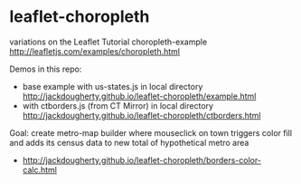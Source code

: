 # leaflet-choropleth
variations on the Leaflet Tutorial choropleth-example http://leafletjs.com/examples/choropleth.html

Demos in this repo:
- base example with us-states.js in local directory http://jackdougherty.github.io/leaflet-choropleth/example.html
- with ctborders.js (from CT Mirror) in local directory http://jackdougherty.github.io/leaflet-choropleth/ctborders.html

Goal: create metro-map builder where mouseclick on town triggers color fill and adds its census data to new total of hypothetical metro area
- http://jackdougherty.github.io/leaflet-choropleth/borders-color-calc.html
